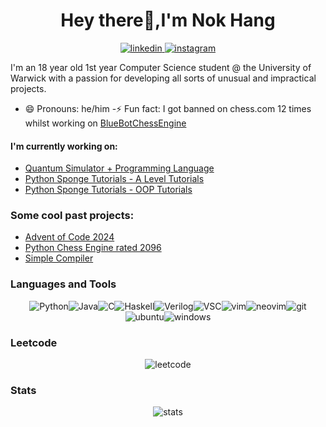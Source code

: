 <h1 align="center">Hey there👋,I'm Nok Hang</h1>

<p align="center">
 <a href="https://www.linkedin.com/in/nok-hang-lo-2695a6282/">
  <img alt="linkedin" src="https://custom-icon-badges.demolab.com/badge/LinkedIn-0A66C2?style=for-the-badge&logo=linkedin-white&logoColor=fff" />
 </a>
 <a href="https://www.instagram.com/lo.nokhang">
  <img alt="instagram" src="https://img.shields.io/badge/Instagram-%23E4405F.svg?style=for-the-badge&logo=Instagram&logoColor=white" />
 </a>
</p>

I'm an 18 year old 1st year Computer Science student @ the University of Warwick with a passion for developing all sorts of unusual and impractical projects.
- 😄 Pronouns: he/him
-⚡ Fun fact: I got banned on chess.com 12 times whilst working on [BlueBotChessEngine](https://github.com/BlueTot/BlueBotChessEngine)

#### I'm currently working on:
- [Quantum Simulator + Programming Language](https://github.com/BlueTot/quantum-python)
- [Python Sponge Tutorials - A Level Tutorials](https://github.com/bakerpdgit/tutorial2)
- [Python Sponge Tutorials - OOP Tutorials](https://github.com/bakerpdgit/tutorial3)

### Some cool past projects:
- [Advent of Code 2024](https://github.com/BlueTot/aoc-2024)
- [Python Chess Engine rated 2096](https://github.com/BlueTot/bluebot-chess-engine)
- [Simple Compiler](https://github.com/BlueTot/python-compiler)

### Languages and Tools
<p style="display:flex; justify-content: center; flex-wrap: wrap;"><span> </span>
  <img alt="Python" src="https://img.shields.io/badge/Python-3776AB?style=for-the-badge&logo=python&logoColor=fff" />
  <img alt="Java" src="https://img.shields.io/badge/Java-%23ED8B00.svg?style=for-the-badge&logo=openjdk&logoColor=white" />
  <img alt="C" src="https://img.shields.io/badge/C-00599C?style=for-the-badge&logo=c&logoColor=white" />
  <img alt="Haskell" src="https://img.shields.io/badge/Haskell-5e5086?style=for-the-badge&logo=haskell&logoColor=white" />
  <img alt="Verilog" src="https://img.shields.io/badge/Verilog-007ACC?style=for-the-badge&logo=verilog&logoColor=white" />
  <img alt="VSC" src="https://custom-icon-badges.demolab.com/badge/Visual%20Studio%20Code-0078d7.svg?style=for-the-badge&logo=vsc&logoColor=white" />
  <img alt="vim" src="https://img.shields.io/badge/Vim-%2311AB00.svg?style=for-the-badge&logo=vim&logoColor=white" />
  <img alt="neovim" src="https://img.shields.io/badge/Neovim-57A143?style=for-the-badge&logo=neovim&logoColor=fff" />
  <img alt="git" src="https://img.shields.io/badge/Git-F05032?style=for-the-badge&logo=git&logoColor=fff" />
  <img alt="ubuntu" src="https://img.shields.io/badge/Ubuntu-E95420?style=for-the-badge&logo=ubuntu&logoColor=white" />
  <img alt="windows" src="https://custom-icon-badges.demolab.com/badge/Windows-0078D6?style=for-the-badge&logo=windows11&logoColor=white" />
</p>

### Leetcode
<p align="center">
  <img alt="leetcode" src="https://leetcard.jacoblin.cool/bluetotkc?theme=dark&font=Rajdhani" />
</p>

### Stats
<p align="center">
<!--  <img src="https://github-readme-stats.vercel.app/api?username=BlueTot&theme=tokyonight&hide_border=false&include_all_commits=true&count_private=false" alt="GitHub Stats"/> -->
 <img alt="stats" src="https://github-readme-streak-stats.herokuapp.com/?user=BlueTot&theme=tokyonight&hide_border=false" alt="GitHub Streak Stats"/>
</p>


